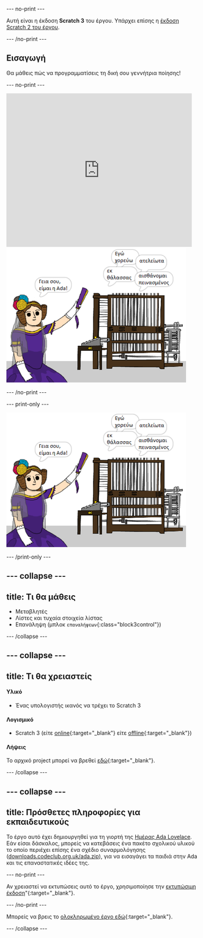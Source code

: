 --- no-print ---

Αυτή είναι η έκδοση **Scratch 3** του έργου. Υπάρχει επίσης η [έκδοση Scratch 2 του έργου](https://projects.raspberrypi.org/en/projects/poetry-generator-scratch2).

--- /no-print ---

## Εισαγωγή

Θα μάθεις πώς να προγραμματίσεις τη δική σου γεννήτρια ποίησης!

--- no-print ---

<div class="scratch-preview">
  <iframe allowtransparency="true" width="485" height="402" src="https://scratch.mit.edu/projects/embed/383052277/?autostart=false" frameborder="0" scrolling="no"></iframe>
  <img src="images/poetry-final.png">
</div>

--- /no-print ---

--- print-only ---

![στιγμιότυπο οθόνης παιχνιδιού](images/poetry-final.png)

--- /print-only ---

--- collapse ---
---
title: Τι θα μάθεις
---
+ Μεταβλητές
+ Λίστες και τυχαία στοιχεία λίστας
+ Επανάληψη (μπλοκ `επαναλήψεων`{:class="block3control"})

--- /collapse ---

--- collapse ---
---
title: Τι θα χρειαστείς
---
#### Υλικό

+ Ένας υπολογιστής ικανός να τρέχει το Scratch 3

#### Λογισμικό

+ Scratch 3 (είτε [online](https://rpf.io/scratchon){:target="_blank"} είτε [offline](https://rpf.io/scratchoff){:target="_blank"})

#### Λήψεις

Το αρχικό project μπορεί να βρεθεί [εδώ](https://rpf.io/p/el-GR/poetry-generator-go){:target="_blank"}.

--- /collapse ---

--- collapse ---
---
title: Πρόσθετες πληροφορίες για εκπαιδευτικούς
---
Το έργο αυτό έχει δημιουργηθεί για τη γιορτή της [Ημέρας Ada Lovelace](https://findingada.com). Εάν είσαι δάσκαλος, μπορείς να κατεβάσεις ένα πακέτο σχολικού υλικού το οποίο περιέχει επίσης ένα σχέδιο συναρμολόγησης ([downloads.codeclub.org.uk/ada.zip](http://downloads.codeclub.org.uk/ada.zip)), για να εισαγάγει τα παιδιά στην Ada και τις επαναστατικές ιδέες της.

--- no-print ---

Αν χρειαστεί να εκτυπώσεις αυτό το έργο, χρησιμοποίησε την [εκτυπώσιμη έκδοση](https://projects.raspberrypi.org/el-GR/projects/poetry-generator/print)"{:target="_blank"}.

--- /no-print ---

Μπορείς να βρεις το [ολοκληρωμένο έργο εδώ](https://rpf.io/p/el-GR/poetry-generator-get){:target="_blank"}.

--- /collapse ---
